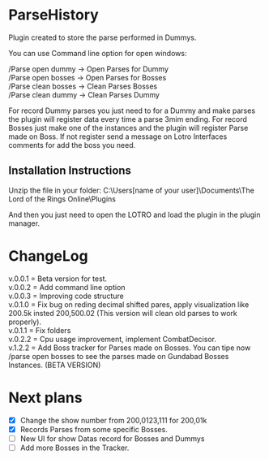# ParseHistory
Plugin created to store the parse performed in Dummys.

You can use Command line option for open windows:

/Parse open dummy -> Open Parses for Dummy\
/Parse open bosses -> Open Parses for Bosses\
/Parse clean bosses -> Clean Parses Bosses\
/Parse clean dummy -> Clean Parses Dummy

For record Dummy parses you just need to for a Dummy and make parses the plugin will register data every time a parse 3mim ending.
For record Bosses just make one of the instances and the plugin will register Parse made on Boss. If not register send a message on Lotro Interfaces comments for add the boss you need.

## Installation Instructions

Unzip the file in your folder:
C:\Users\[name of your user]\Documents\The Lord of the Rings Online\Plugins

And then you just need to open the LOTRO and load the plugin in the plugin manager.

ChangeLog
===============================================
v.0.0.1 = Beta version for test.\
v.0.0.2 = Add command line option\
v.0.0.3 = Improving code structure\
v.0.1.0 = Fix bug on reding decimal shifted pares, apply visualization like 200.5k insted 200,500.02 (This version will clean old parses to work properly).\
v.0.1.1 = Fix folders\
v.0.2.2 = Cpu usage improvement, implement CombatDecisor.\
v.1.2.2 = Add Boss tracker for Parses made on Bosses. You can tipe now /parse open bosses to see the parses made on Gundabad Bosses Instances. (BETA VERSION)

Next plans
===============================================
- [x] Change the show number from 200,0123,111 for 200,01k
- [x] Records Parses from some specific Bosses.
- [ ] New UI for show Datas record for Bosses and Dummys
- [ ] Add more Bosses in the Tracker. 
